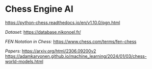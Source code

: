 # Chess Engine AI

https://python-chess.readthedocs.io/en/v1.10.0/pgn.html

*Dataset:*
https://database.nikonoel.fr/

*FEN Notation in Chess:*
https://www.chess.com/terms/fen-chess

*Papers:*
https://arxiv.org/html/2306.09200v2
https://adamkarvonen.github.io/machine_learning/2024/01/03/chess-world-models.html



